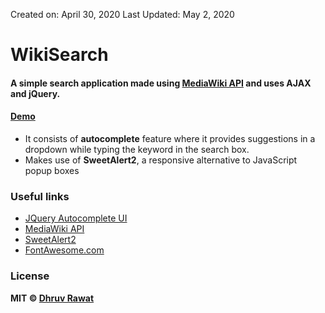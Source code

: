 Created on: April 30, 2020
Last Updated: May 2, 2020

# WikiSearch

#### A simple search application made using [MediaWiki API](https://www.mediawiki.org/wiki/API:Opensearch) and uses **AJAX** and **jQuery**.

#### [Demo](https://thedhruvrawat.github.io/WikiSearch/)

- It consists of **autocomplete** feature where it provides suggestions in a dropdown while typing the keyword in the search box.
- Makes use of **SweetAlert2**, a responsive alternative to JavaScript popup boxes


### Useful links

- [JQuery Autocomplete UI](http://jqueryui.com/autocomplete/)
- [MediaWiki API](https://www.mediawiki.org/wiki/API:Opensearch)
- [SweetAlert2](https://sweetalert2.github.io/)
- [FontAwesome.com](https://fontawesome.com/)

### License

**MIT &copy; [Dhruv Rawat](https://github.com/thedhruvrawat/WikiSearch/blob/master/LICENSE)**
